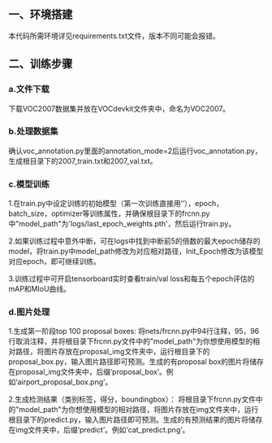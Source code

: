 ## 一、环境搭建
本代码所需环境详见requirements.txt文件，版本不同可能会报错。

## 二、训练步骤
### a.文件下载
下载VOC2007数据集并放在VOCdevkit文件夹中，命名为VOC2007。

### b.处理数据集
确认voc_annotation.py里面的annotation_mode=2后运行voc_annotation.py，生成根目录下的2007_train.txt和2007_val.txt。

### c.模型训练
1.在train.py中设定训练的初始模型（第一次训练直接用‘’），epoch，batch_size，optimizer等训练属性，并确保根目录下的frcnn.py中"model_path"为'logs/last_epoch_weights.pth'，然后运行train.py。

2.如果训练过程中意外中断，可在logs中找到中断前5的倍数的最大epoch储存的model，将train.py中model_path修改为对应相对路径，Init_Epoch修改为该模型对应epoch，即可继续训练。

3.训练过程中可开启tensorboard实时查看train/val loss和每五个epoch评估的mAP和MIoU曲线。

### d.图片处理
1.生成第一阶段top 100 proposal boxes:
将nets/frcnn.py中94行注释，95，96行取消注释，并将根目录下frcnn.py文件中的"model_path"为你想使用模型的相对路径，将图片存放在proposal_img文件夹中，运行根目录下的proposal_box.py，输入图片路径即可预测。生成的有proposal box的图片将储存在proposal_img文件夹中，后缀‘proposal_box’。例如‘airport_proposal_box.png’。

2.生成检测结果（类别标签，得分，boundingbox）：
将根目录下frcnn.py文件中的"model_path"为你想使用模型的相对路径，将图片存放在img文件夹中，运行根目录下的predict.py，输入图片路径即可预测。生成的有预测结果的图片将储存在img文件夹中，后缀‘predict’。例如‘cat_predict.png’。

